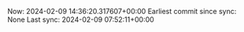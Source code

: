 Now: 2024-02-09 14:36:20.317607+00:00 Earliest commit since sync: None Last sync: 2024-02-09 07:52:11+00:00
